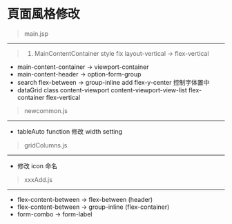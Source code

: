 頁面風格修改
===========
>main.jsp
----------
> 1. MainContentContainer style fix layout-vertical -> flex-vertical
* main-content-container -> viewport-container
* main-content-header -> option-form-group
* search flex-between -> group-inline add flex-y-center 控制字体置中
* dataGrid class content-viewport content-viewport-view-list flex-container flex-vertical

>newcommon.js
--------
* tableAuto function 修改 width setting

>gridColumns.js
-------
* 修改 icon 命名 

>xxxAdd.js
-------
* flex-content-between -> flex-between (header)
* flex-content-between -> group-inline (flex-container)
* form-combo -> form-label
